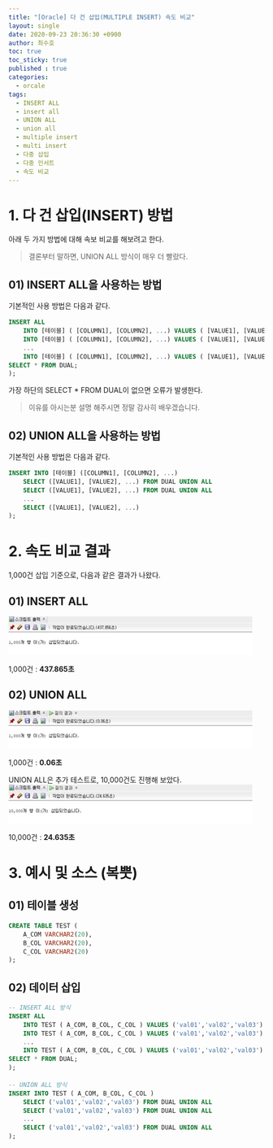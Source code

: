 ```yaml
---
title: "[Oracle] 다 건 삽입(MULTIPLE INSERT) 속도 비교"
layout: single
date: 2020-09-23 20:36:30 +0900
author: 최수호
toc: true  
toc_sticky: true 
published : true
categories: 
  - orcale
tags:
  - INSERT ALL
  - insert all
  - UNION ALL 
  - union all
  - multiple insert
  - multi insert
  - 다중 삽입
  - 다중 인서트
  - 속도 비교
---
```

# 1. 다 건 삽입(INSERT) 방법
아래 두 가지 방법에 대해 속보 비교를 해보려고 한다.
>결론부터 말하면, UNION ALL 방식이 매우 더 빨랐다.

## 01) INSERT ALL을 사용하는 방법
기본적인 사용 방법은 다음과 같다.

```sql
INSERT ALL 
    INTO [테이블] ( [COLUMN1], [COLUMN2], ...) VALUES ( [VALUE1], [VALUE2], ...)
    INTO [테이블] ( [COLUMN1], [COLUMN2], ...) VALUES ( [VALUE1], [VALUE2], ...)
	...
    INTO [테이블] ( [COLUMN1], [COLUMN2], ...) VALUES ( [VALUE1], [VALUE2], ...)
SELECT * FROM DUAL;
);
```
가장 하단의 SELECT * FROM DUAL이 없으면 오류가 발생한다.
>이유를 아시는분 설명 해주시면 정말 감사히 배우겠습니다.



## 02) UNION ALL을 사용하는 방법
기본적인 사용 방법은 다음과 같다.
```sql
INSERT INTO [테이블] ([COLUMN1], [COLUMN2], ...) 
	SELECT ([VALUE1], [VALUE2], ...) FROM DUAL UNION ALL 
	SELECT ([VALUE1], [VALUE2], ...) FROM DUAL UNION ALL
	...
	SELECT ([VALUE1], [VALUE2], ...)
);
```

# 2. 속도 비교 결과
1,000건 삽입 기준으로, 다음과 같은 결과가 나왔다.

## 01) INSERT ALL
![INSERT ALL 1000건 삽입 결과](/assets/images/posts/oracle-insert-all-1000.jpg)

1,000건 : **437.865초**

## 02) UNION ALL
![INSERT ALL 1000건 삽입 결과](/assets/images/posts/oracle-union-all-1000.jpg)

1,000건 : **0.06초**

UNION ALL은 추가 테스트로, 10,000건도 진행해 보았다.
![INSERT ALL 10000건 삽입 결과](/assets/images/posts/oracle-union-all-10000.jpg)

10,000건 : **24.635초**


# 3. 예시 및 소스 (복뿟)
## 01) 테이블 생성
```sql
CREATE TABLE TEST (
	A_COM VARCHAR2(20),
	B_COL VARCHAR2(20),
	C_COL VARCHAR2(20)
);
```

## 02) 데이터 삽입
```sql
-- INSERT ALL 방식
INSERT ALL 
	INTO TEST ( A_COM, B_COL, C_COL ) VALUES ('val01','val02','val03')
	INTO TEST ( A_COM, B_COL, C_COL ) VALUES ('val01','val02','val03')
	...
	INTO TEST ( A_COM, B_COL, C_COL ) VALUES ('val01','val02','val03')
SELECT * FROM DUAL;
);

-- UNION ALL 방식
INSERT INTO TEST ( A_COM, B_COL, C_COL )
	SELECT ('val01','val02','val03') FROM DUAL UNION ALL
	SELECT ('val01','val02','val03') FROM DUAL UNION ALL
	...
	SELECT ('val01','val02','val03') FROM DUAL UNION ALL
);
```

<script src="https://utteranc.es/client.js"
    repo="apt-get-install/apt-get-install.github.io"
    issue-term="title"
    theme="github-light"
    crossorigin="anonymous"
    async>
</script>